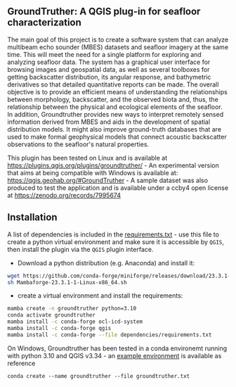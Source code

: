 ## GroundTruther: A QGIS plug-in for seafloor characterization



The main goal of this project is to create a software system that can analyze multibeam echo sounder (MBES) datasets and seafloor imagery at the same time. This will meet the need for a single platform for exploring and analyzing seafloor data. The system has a graphical user interface for browsing images and geospatial data, as well as several toolboxes for getting backscatter distribution, its angular response, and bathymetric derivatives so that detailed quantitative reports can be made.
The overall objective is to provide an efficient means of understanding the relationships between morphology, backscatter, and the observed biota and, thus, the relationship between the physical and ecological elements of the seafloor. In addition, Groundtruther provides new ways to interpret remotely sensed information derived from MBES and aids in the development of spatial distribution models. It might also improve ground-truth databases that are used to make formal geophysical models that connect acoustic backscatter observations to the seafloor's natural properties.

This plugin has been tested on Linux and is available at https://plugins.qgis.org/plugins/groundtruther/ - An experimental version that aims at being compatible with Windows is available at:  https://qgis.geohab.org/#GroundTruther - A sample dataset was also produced to test the application and is available under a ccby4 open license at https://zenodo.org/records/7995674 

## Installation


A list of dependencies is included in the [requirements.txt](../../dependencies/requirements.txt) - use this file to create a python virtual environment and make sure it is accessible by `QGIS`, then install the plugin via the `QGIS` plugin interface.

* Download a python distribution (e.g. Anaconda) and install it:

```bash
wget https://github.com/conda-forge/miniforge/releases/download/23.3.1-1/Mambaforge-23.3.1-1-Linux-x86_64.sh
sh Mambaforge-23.3.1-1-Linux-x86_64.sh
```

* create a virtual environment and install the requirements:

```bash
mamba create -n groundtruther python=3.10
conda activate groundtruther
mamba install -c conda-forge ocl-icd-system
mamba install -c conda-forge qgis 
mamba install -c conda-forge --file dependencies/requirements.txt 
```

On Windows, Groundtruther has been tested in a conda environemt running with python 3.10 and QGIS v3.34 - an [example environment](https://gist.github.com/epifanio/ed8eeb681e23a7cb7a27ce0568a04e44) is available as reference

```
conda create --name groundtruther --file groundtruther.txt
```
